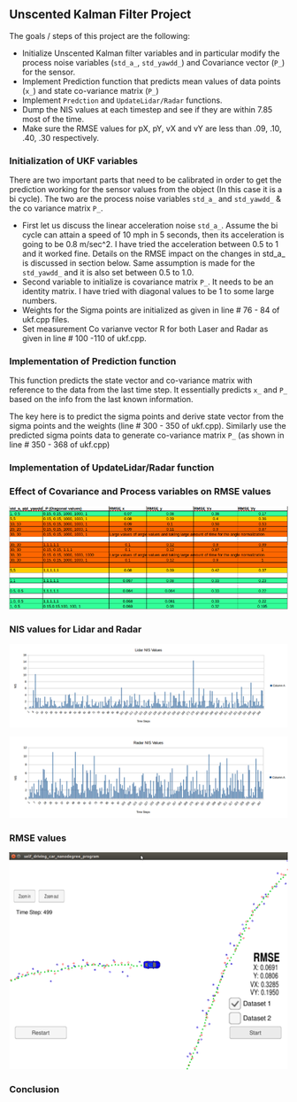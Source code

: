 ## Unscented Kalman Filter Project

The goals / steps of this project are the following:
* Initialize Unscented Kalman filter variables and in particular modify the process noise variables (`std_a_`, `std_yawdd_`) and  Covariance vector
 (`P_`) for the sensor.
* Implement Prediction function that predicts mean values of data points (`x_`) and state co-variance matrix (`P_`)
* Implement `Predction` and `UpdateLidar/Radar` functions.
* Dump the NIS values at each timestep and see if they are within 7.85 most of the time.
* Make sure the RMSE values for pX, pY, vX and vY are less than .09, .10, .40, .30 respectively.


[//]: # (Image References)

[image1]: ./images/lidar_nis_plot.png "NIS values for Lidar Data"
[image2]: ./images/radar_nis_plot.png "NIS values for Radar Data"
[image3]: ./images/rmse_P_noise.png "RMSE values based on Covariance & Process variables"
[image4]: ./images/rmse_in_simulator.png "RMSE values"

### Initialization of UKF variables

There are two important parts that need to be calibrated in order to get the prediction working for the sensor values from the object (In this case it is a bi cycle). The two are the process noise variables `std_a_` and `std_yawdd_` & the co variance matrix `P_`.

* First let us discuss the linear acceleration noise `std_a_`. Assume the bi cycle can attain a speed of 10 mph in 5 seconds, then its acceleration is going to be 0.8 m/sec^2. I have tried the acceleration between 0.5 to 1 and it worked fine. Details on the RMSE impact on the changes in std_a_ is discussed in section below. Same assumption is made for the `std_yawdd_` and it is also set between 0.5 to 1.0.
* Second variable to initialize is covariance matrix `P_`. It needs to be an identity matrix. I have tried with diagonal values to be 1 to some large numbers.
* Weights for the Sigma points are initialized as given in line # 76 - 84 of ukf.cpp files.
* Set measurement Co varianve vector R for both Laser and Radar as given in line # 100 -110 of ukf.cpp.



### Implementation of Prediction function
This function predicts the state vector and co-variance matrix with reference to the data from the last time step. It essentially predicts `x_` and `P_` based on the info from the last known information.

The key here is to predict the sigma points and derive state vector from the sigma points and the weights (line # 300 - 350 of ukf.cpp). Similarly use the predicted sigma points data to generate co-variance matrix `P_` (as shown in line # 350 - 368 of ukf.cpp)

### Implementation of UpdateLidar/Radar function


### Effect of Covariance and Process variables on RMSE values

![RMSE values based on Covariance & Process variables][image3]

### NIS values for Lidar and Radar

![NIS values for Lidar Data][image1]

![NIS values for Radar Data][image2]

### RMSE values

![RMSE values ][image4]

### Conclusion
